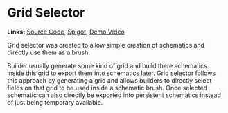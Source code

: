 # Grid Selector

**Links:** [Source Code](https://github.com/eldoriarpg/gridselector), 
[Spigot](https://www.spigotmc.org/resources/99635/), 
[Demo Video](https://www.youtube.com/watch?v=yZRpuJlHu5I)

Grid selector was created to allow simple creation of schematics and directly use them as a brush.

Builder usually generate some kind of grid and build there schematics inside this grid to export them into schematics
later.
Grid selector follows this approach by generating a grid and allows builders to directly select fields on that grid to
be used inside a schematic brush.
Once selected schematic can also directly be exported into persistent schematics instead of just being temporary available.
